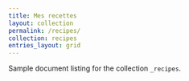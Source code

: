 ```yaml
---
title: Mes recettes
layout: collection
permalink: /recipes/
collection: recipes
entries_layout: grid
---
```


Sample document listing for the collection `_recipes`.
